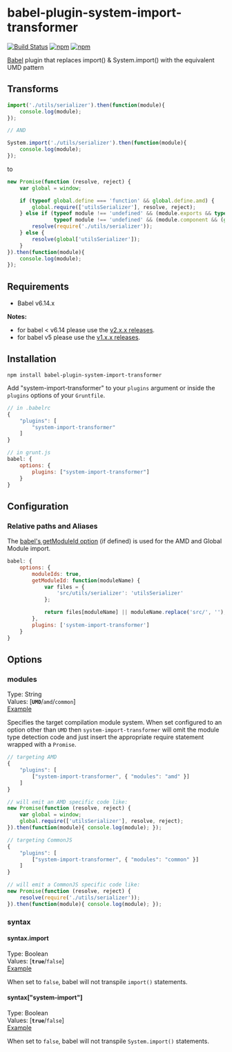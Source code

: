 # babel-plugin-system-import-transformer
[![Build Status](https://travis-ci.org/thgreasi/babel-plugin-system-import-transformer.svg?branch=master)](https://travis-ci.org/thgreasi/babel-plugin-system-import-transformer)
[![npm](https://img.shields.io/npm/v/babel-plugin-system-import-transformer.svg)](https://www.npmjs.com/package/babel-plugin-system-import-transformer)
[![npm](https://img.shields.io/npm/dm/babel-plugin-system-import-transformer.svg)](https://www.npmjs.com/package/babel-plugin-system-import-transformer)

[Babel](https://babeljs.io/) plugin that replaces import() & System.import() with the equivalent UMD pattern

## Transforms

```js
import('./utils/serializer').then(function(module){
    console.log(module);
});

// AND

System.import('./utils/serializer').then(function(module){
    console.log(module);
});
```
to
```js
new Promise(function (resolve, reject) {
    var global = window;

    if (typeof global.define === 'function' && global.define.amd) {
        global.require(['utilsSerializer'], resolve, reject);
    } else if (typeof module !== 'undefined' && (module.exports && typeof require !== 'undefined') ||
               typeof module !== 'undefined' && (module.component && (global.require && global.require.loader === 'component'))) {
        resolve(require('./utils/serializer'));
    } else {
        resolve(global['utilsSerializer']);
    }
}).then(function(module){
    console.log(module);
});
```

## Requirements

- Babel v6.14.x

**Notes:**
- for babel < v6.14 please use the [v2.x.x releases](https://github.com/thgreasi/babel-plugin-system-import-transformer/tree/v2.x.x-stable).
- for babel v5 please use the [v1.x.x releases](https://github.com/thgreasi/babel-plugin-system-import-transformer/tree/v1.x.x-stable).

## Installation

`npm install babel-plugin-system-import-transformer`

Add "system-import-transformer" to your `plugins` argument or inside the `plugins` options of your `Gruntfile`.

```js
// in .babelrc
{
    "plugins": [
        "system-import-transformer"
    ]
}

// in grunt.js
babel: {
    options: {
        plugins: ["system-import-transformer"]
    }
}
```

## Configuration

### Relative paths and Aliases

The [babel's getModuleId option](http://babeljs.io/docs/usage/options/#formatting-options) (if defined) is used for the AMD and Global Module import.

```js
babel: {
    options: {
        moduleIds: true,
        getModuleId: function(moduleName) {
            var files = {
                'src/utils/serializer': 'utilsSerializer'
            };

            return files[moduleName] || moduleName.replace('src/', '');
        },
        plugins: ['system-import-transformer']
    }
}
```

## Options

### modules
Type: String  
Values: [**`UMD`**/`amd`/`common`]  
[Example](test/fixtures/common/.babelrc_extra)

Specifies the target compilation module system. When set configured to an option other than `UMD` then `system-import-transformer` will omit the module type detection code and just insert the appropriate require statement wrapped with a `Promise`.

```js
// targeting AMD
{
    "plugins": [
        ["system-import-transformer", { "modules": "amd" }]
    ]
}

// will emit an AMD specific code like:
new Promise(function (resolve, reject) {
    var global = window;
    global.require(['utilsSerializer'], resolve, reject);
}).then(function(module){ console.log(module); });
```

```js
// targeting CommonJS
{
    "plugins": [
        ["system-import-transformer", { "modules": "common" }]
    ]
}

// will emit a CommonJS specific code like:
new Promise(function (resolve, reject) {
    resolve(require('./utils/serializer'));
}).then(function(module){ console.log(module); });
```

### syntax

#### syntax.import
Type: Boolean  
Values: [**`true`**/`false`]  
[Example](test/fixtures/umd-no-import/.babelrc_extra)

When set to `false`, babel will not transpile `import()` statements.

#### syntax["system-import"]
Type: Boolean  
Values: [**`true`**/`false`]  
[Example](test/fixtures/umd-no-system-import/.babelrc_extra)

When set to `false`, babel will not transpile `System.import()` statements.
